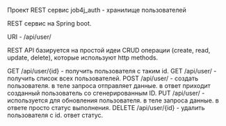 Проект REST сервис job4j_auth - хранилище пользователей

REST сервис на Spring boot.

URI - /api/user/

REST API базируется на простой идеи CRUD операции (create, read, update, delete), которые используют http methods.

GET /api/user/{id} - получить пользователя с таким id.
GET /api/user/ - получить список всех пользователей.
POST /api/user/ - создать пользователя. в теле запроса отправляет данные. в ответ приходит созданный пользователь со сгенерированным ID.
PUT /api/user/ - используется для обновления пользователя. в теле запроса данные. в ответе просто статус выполнения.
DELETE /api/user/{id} - удалить пользователя с id. ответ статус.


